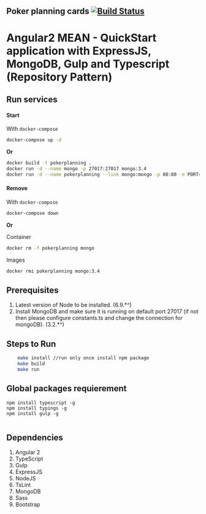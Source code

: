 ## Poker planning cards [![Build Status](https://travis-ci.org/lzientek/pockerPlanning.svg?branch=master)](https://travis-ci.org/lzientek/pockerPlanning)
# Angular2 MEAN - QuickStart application with ExpressJS, MongoDB, Gulp and Typescript (Repository Pattern)

## Run services

#### Start

With `docker-compose`
```bash
docker-compose up -d
```

**Or**

```bash
docker build -t pokerplanning .
docker run -d --name mongo -p 27017:27017 mongo:3.4
docker run -d --name pokerplanning --link mongo:mongo -p 80:80 -e PORT="80" -e NODE_ENV="production" -e dbURI="mongodb://mongo:27017/pokerPlanning" pokerplanning
```

#### Remove

With `docker-compose`
```bash
docker-compose down
```

**Or**

Container
```bash
docker rm -f pokerplanning mongo
```
Images
```bash
docker rmi pokerplanning mongo:3.4
```
## Prerequisites

1. Latest version of Node to be installed. (6.9.*^)
2. Install MongoDB and make sure it is running on default port 27017 (if not then please configure constants.ts and change the connection for mongoDB). (3.2.*^)

## Steps to Run
```sh
    make install //run only once install npm package
    make build
    make run
```

## Global packages requierement
```
npm install typescript -g
npm install typings -g
npm install gulp -g


```
## Dependencies

1. Angular 2
2. TypeScript
3. Gulp
4. ExpressJS
5. NodeJS
6. TsLint
7. MongoDB
8. Sass
9. Bootstrap
